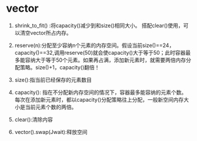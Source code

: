 # vector

1. shrink_to_fit() :将capacity()减少到和size()相同大小。  搭配clear()使用，可以清空vector所占内存。

2. reserve(n):分配至少容纳n个元素的内存空间。假设当前size()==24， capacity()==32,调用reserve(50)就会使capacity()大于等于50；此时容器最多能容纳大于等于50个元素。如果再占满，添加新元素时，就需要两倍内存分配策略。size()+1，capacity()翻倍！

3. size():指当前已经保存的元素数目

4. capacity(): 指在不分配新内存空间的情况下，容器最多能容纳的元素个数。每次在添加新元素时，都以capacity()分配策略往上分配，一般新空间内存大小是当前元素个数的两倍。
5. clear():清除内容
6. vector<T>().swap(Jwait):释放空间